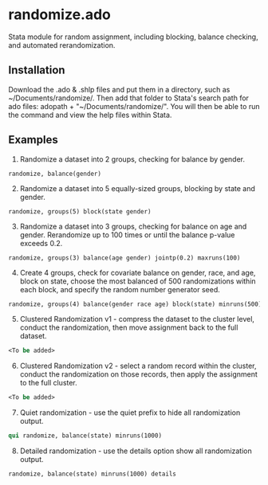 randomize.ado
=============

Stata module for random assignment, including blocking, balance checking, and automated rerandomization.

Installation
--------

Download the .ado & .shlp files and put them in a directory, such as ~/Documents/randomize/. Then add that folder to Stata's search path for ado files: adopath + "~/Documents/randomize/". You will then be able to run the command and view the help files within Stata.

Examples
--------

1. Randomize a dataset into 2 groups, checking for balance by gender.

  ```
  randomize, balance(gender)
  ```

2. Randomize a dataset into 5 equally-sized groups, blocking by state and gender.

  ```
  randomize, groups(5) block(state gender)
  ```

3. Randomize a dataset into 3 groups, checking for balance on age and gender. Rerandomize up to 100 times or until the balance p-value exceeds 0.2.

  ```
  randomize, groups(3) balance(age gender) jointp(0.2) maxruns(100)
  ```

4. Create 4 groups, check for covariate balance on gender, race, and age, block on state, choose the most balanced of 500 randomizations within each block, and specify the random number generator seed.

  ```stata
  randomize, groups(4) balance(gender race age) block(state) minruns(500) seed(1)
  ```
  
5. Clustered Randomization v1 - compress the dataset to the cluster level, conduct the randomization, then move assignment back to the full dataset.

  ```stata
  <To be added>
  ```

6. Clustered Randomization v2 - select a random record within the cluster, conduct the randomization on those records, then apply the assignment to the full cluster.

  ```stata
  <To be added>
  ```

7. Quiet randomization - use the quiet prefix to hide all randomization output.

  ```stata
  qui randomize, balance(state) minruns(1000)
  ```

8. Detailed randomization - use the details option show all randomization output.

  ```stata
  randomize, balance(state) minruns(1000) details
  ```
